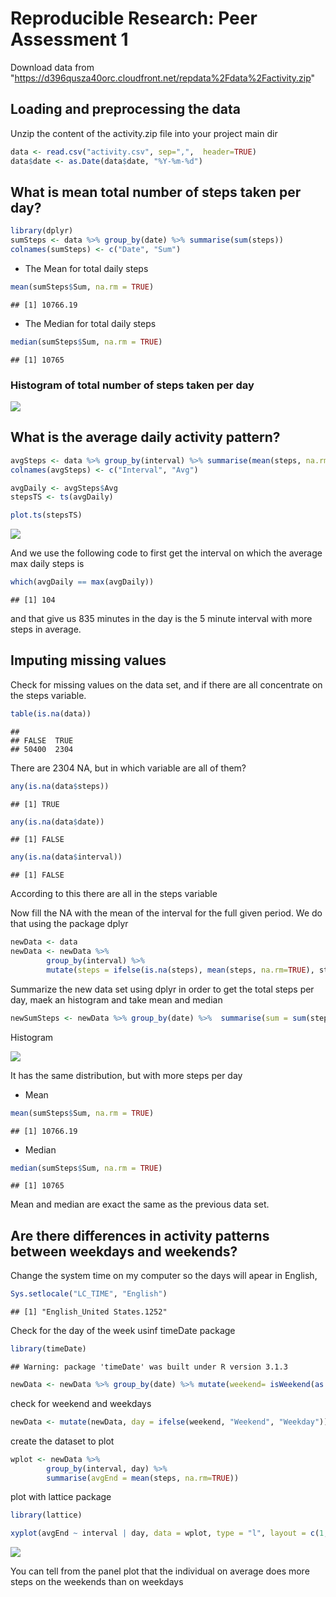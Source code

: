 # Reproducible Research: Peer Assessment 1

Download data from "https://d396qusza40orc.cloudfront.net/repdata%2Fdata%2Factivity.zip"

## Loading and preprocessing the data

Unzip the content of the activity.zip file into your project main dir


```r
data <- read.csv("activity.csv", sep=",",  header=TRUE)
data$date <- as.Date(data$date, "%Y-%m-%d")
```

## What is mean total number of steps taken per day?


```r
library(dplyr)
sumSteps <- data %>% group_by(date) %>% summarise(sum(steps))
colnames(sumSteps) <- c("Date", "Sum")
```

- The Mean for total daily steps 


```r
mean(sumSteps$Sum, na.rm = TRUE)
```

```
## [1] 10766.19
```

- The Median for total daily steps


```r
median(sumSteps$Sum, na.rm = TRUE)
```

```
## [1] 10765
```

### Histogram of total number of steps taken per day

![](PA1_template_files/figure-html/histogram-1.png) 

## What is the average daily activity pattern?


```r
avgSteps <- data %>% group_by(interval) %>% summarise(mean(steps, na.rm=TRUE))
colnames(avgSteps) <- c("Interval", "Avg")

avgDaily <- avgSteps$Avg
stepsTS <- ts(avgDaily)

plot.ts(stepsTS)
```

![](PA1_template_files/figure-html/unnamed-chunk-4-1.png) 

And we use the following code to first get the interval on which the average
max daily steps is

```r
which(avgDaily == max(avgDaily))
```

```
## [1] 104
```
and that give us 835 minutes in the day is the 5 minute interval with more
steps in average.

## Imputing missing values

Check for missing values on the data set, and if there are all concentrate on 
the steps variable.


```r
table(is.na(data))
```

```
## 
## FALSE  TRUE 
## 50400  2304
```

There are 2304 NA, but in which variable are all of them?


```r
any(is.na(data$steps))
```

```
## [1] TRUE
```

```r
any(is.na(data$date))
```

```
## [1] FALSE
```

```r
any(is.na(data$interval))
```

```
## [1] FALSE
```

According to this there are all in the steps variable

Now fill the NA with the mean of the interval for the full given period. We do
that using the package dplyr


```r
newData <- data
newData <- newData %>% 
        group_by(interval) %>%
        mutate(steps = ifelse(is.na(steps), mean(steps, na.rm=TRUE), steps))
```

Summarize the new data set using dplyr in order to get the total steps per day,
maek an histogram and take mean and median

```r
newSumSteps <- newData %>% group_by(date) %>%  summarise(sum = sum(steps))
```

Histogram 

![](PA1_template_files/figure-html/unnamed-chunk-10-1.png) 

It has the same distribution, but with more steps per day

- Mean

```r
mean(sumSteps$Sum, na.rm = TRUE)
```

```
## [1] 10766.19
```

- Median

```r
median(sumSteps$Sum, na.rm = TRUE)
```

```
## [1] 10765
```

Mean and median are exact the same as the previous data set.

## Are there differences in activity patterns between weekdays and weekends?


Change the system time on my computer so the days will apear in English,

```r
Sys.setlocale("LC_TIME", "English")
```

```
## [1] "English_United States.1252"
```

Check for the day of the week usinf timeDate package

```r
library(timeDate)
```

```
## Warning: package 'timeDate' was built under R version 3.1.3
```

```r
newData <- newData %>% group_by(date) %>% mutate(weekend= isWeekend(as.timeDate(date)))
```
   
check for weekend and weekdays

```r
newData <- mutate(newData, day = ifelse(weekend, "Weekend", "Weekday"))
```


create the dataset to plot

```r
wplot <- newData %>%
        group_by(interval, day) %>%
        summarise(avgEnd = mean(steps, na.rm=TRUE))
```


plot with lattice package

```r
library(lattice)

xyplot(avgEnd ~ interval | day, data = wplot, type = "l", layout = c(1,2))
```

![](PA1_template_files/figure-html/unnamed-chunk-17-1.png) 

You can tell from the panel plot that the individual on average does more steps
on the weekends than on weekdays





